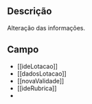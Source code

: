 ## Descrição
Alteração das informações.
## Campo
- [[ideLotacao]]
- [[dadosLotacao]]
- [[novaValidade]]
- [[ideRubrica]]
- 

